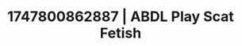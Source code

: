---
categories:
- Roleplay seduction
- Choking kink
- Erotic transformation
- Athlete
- Dirty mind games
image: /assets/images/1747800862887.jpg
layout: post
seo:
  description: Featured content with artistic ABDL Play, Scat Fetish. HD images available.
  keywords: ABDL Play, Scat Fetish
  og_image: /assets/images/1747800862887.jpg
  schema_type: VisualArtwork
tags:
- ABDL Play
- Scat Fetish
- '#1747800862887'
title: 1747800862887 | ABDL Play Scat Fetish
---
